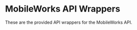 MobileWorks API Wrappers
========================

These are the provided API wrappers for the MobileWorks API.
